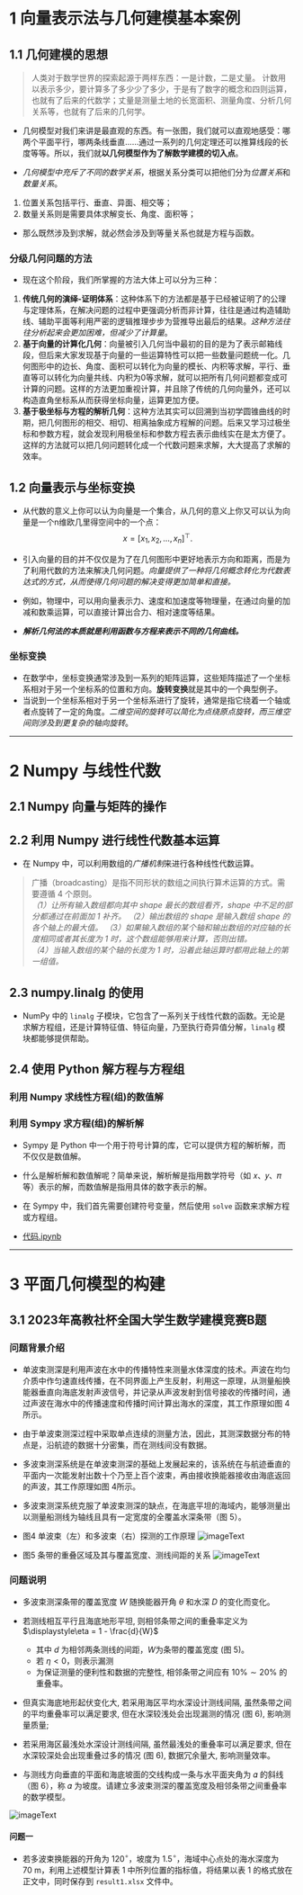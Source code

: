 # 1 向量表示法与几何建模基本案例

## 1.1 几何建模的思想

>  人类对于数学世界的探索起源于两样东西：一是计数，二是丈量。
>   计数用以表示多少，要计算多了多少少了多少，于是有了数字的概念和四则运算，也就有了后来的代数学；丈量是测量土地的长宽面积、测量角度、分析几何关系等，也就有了后来的几何学。

-  几何模型对我们来讲是最直观的东西。有一张图，我们就可以直观地感受：哪两个平面平行，哪两条线垂直……通过一系列的几何定理还可以推算线段的长度等等。所以，我们就**以几何模型作为了解数学建模的切入点**。

-  *几何模型中充斥了不同的数学关系*，根据关系分类可以把他们分为*位置关系*和*数量关系*。
1.  位置关系包括平行、垂直、异面、相交等；
2.  数量关系则是需要具体求解变长、角度、面积等；
-  那么既然涉及到求解，就必然会涉及到等量关系也就是方程与函数。

### 分级几何问题的方法

-  现在这个阶段，我们所掌握的方法大体上可以分为三种：
1.  **传统几何的演绎-证明体系**：这种体系下的方法都是基于已经被证明了的公理与定理体系，在解决问题的过程中更强调分析而非计算，往往是通过构造辅助线、辅助平面等利用严密的逻辑推理步步为营推导出最后的结果。*这种方法往往分析起来会更加困难，但减少了计算量*。
2.  **基于向量的计算化几何**：向量被引入几何当中最初的目的是为了表示邮箱线段，但后来大家发现基于向量的一些运算特性可以把一些数量问题统一化。几何图形中的边长、角度、面积可以转化为向量的模长、内积等求解，平行、垂直等可以转化为向量共线、内积为0等求解，就可以把所有几何问题都变成可计算的问题。这样的方法更加重视计算，并且除了传统的几何向量外，还可以构造直角坐标系从而获得坐标向量，运算更加方便。
3.  **基于极坐标与方程的解析几何**：这种方法其实可以回溯到当初学圆锥曲线的时期，把几何图形的相交、相切、相离抽象成方程解的问题。后来又学习过极坐标和参数方程，就会发现利用极坐标和参数方程去表示曲线实在是太方便了。这样的方法就可以把几何问题转化成一个代数问题来求解，大大提高了求解的效率。

## 1.2 向量表示与坐标变换

-  从代数的意义上你可以认为向量是一个集合，从几何的意义上你又可以认为向量是一个n维欧几里得空间中的一个点：$$
x = [x_{1}, x_{2}, \dots, x_{n}]^{\top}. \tag{1.1.1}
$$
-  引入向量的目的并不仅仅是为了在几何图形中更好地表示方向和距离，而是为了利用代数的方法来解决几何问题。*向量提供了一种将几何概念转化为代数表达式的方式，从而使得几何问题的解决变得更加简单和直接。*
-  例如，物理中，可以用向量表示力、速度和加速度等物理量，在通过向量的加减和数乘运算，可以直接计算出合力、相对速度等结果。

-  ***解析几何法的本质就是利用函数与方程来表示不同的几何曲线。***

### 坐标变换

-  在数学中，坐标变换通常涉及到一系列的矩阵运算，这些矩阵描述了一个坐标系相对于另一个坐标系的位置和方向。**旋转变换**就是其中的一个典型例子。
-  当说到一个坐标系相对于另一个坐标系进行了旋转，通常是指它绕着一个轴或者点旋转了一定的角度。*二维空间的旋转可以简化为点绕原点旋转，而三维空间则涉及到更复杂的轴向旋转*。

---

# 2 Numpy 与线性代数

## 2.1 Numpy 向量与矩阵的操作
## 2.2 利用 Numpy 进行线性代数基本运算

-  在 Numpy 中，可以利用数组的*广播机制*来进行各种线性代数运算。

> 广播（broadcasting）是指不同形状的数组之间执行算术运算的方式。需要遵循 4 个原则。  
*（1）让所有输入数组都向其中 shape 最长的数组看齐，shape 中不足的部分都通过在前面加 1 补齐。*
*（2）输出数组的 shape 是输入数组 shape 的各个轴上的最大值。*
*（3）如果输入数组的某个轴和输出数组的对应轴的长度相同或者其长度为 1 时，这个数组能够用来计算，否则出错。*  
*（4）当输入数组的某个轴的长度为 1 时，沿着此轴运算时都用此轴上的第一组值。*

## 2.3 numpy.linalg 的使用

-  NumPy 中的 `linalg` 子模块，它包含了一系列关于线性代数的函数。无论是求解方程组，还是计算特征值、特征向量，乃至执行奇异值分解，`linalg` 模块都能够提供帮助。

## 2.4 使用 Python 解方程与方程组

### 利用 Numpy 求线性方程(组)的数值解

### 利用 Sympy 求方程(组)的解析解

-  Sympy 是 Python 中一个用于符号计算的库，它可以提供方程的解析解，而不仅仅是数值解。
-  什么是解析解和数值解呢？简单来说，解析解是指用数学符号（如 𝑥、𝑦、𝜋 等）表示的解，而数值解是指用具体的数字表示的解。
-  在 Sympy 中，我们首先需要创建符号变量，然后使用 `solve` 函数来求解方程或方程组。

- [代码.ipynb]()

---

# 3 平面几何模型的构建

## 3.1 2023年高教社杯全国大学生数学建模竞赛B题

### 问题背景介绍

-  单波束测深是利用声波在水中的传播特性来测量水体深度的技术。声波在均匀介质中作匀速直线传播，在不同界面上产生反射，利用这一原理，从测量船换能器垂直向海底发射声波信号，并记录从声波发射到信号接收的传播时间，通过声波在海水中的传播速度和传播时间计算出海水的深度，其工作原理如图 4 所示。
-  由于单波束测深过程中采取单点连续的测量方法，因此，其测深数据分布的特点是，沿航迹的数据十分密集，而在测线间没有数据。

-  多波束测深系统是在单波束测深的基础上发展起来的，该系统在与航迹垂直的平面内一次能发射出数十个乃至上百个波束，再由接收换能器接收由海底返回的声波，其工作原理如图 4所示。
-  多波束测深系统克服了单波束测深的缺点，在海底平坦的海域内，能够测量出以测量船测线为轴线且具有一定宽度的全覆盖水深条带（图 5）。

-  图4 单波束（左）和多波束（右）探测的工作原理
![imageText](https://raw.githubusercontent.com/burningmysoul2077/Notes/main/Datawhale/202406%E6%95%B0%E5%AD%A6%E5%BB%BA%E6%A8%A1%E5%AF%BC%E8%AE%BA/Attachments/Pasted%20image%2020240618143236.png) 

- 图5 条带的重叠区域及其与覆盖宽度、测线间距的关系
![imageText](https://raw.githubusercontent.com/burningmysoul2077/Notes/main/Datawhale/202406%E6%95%B0%E5%AD%A6%E5%BB%BA%E6%A8%A1%E5%AF%BC%E8%AE%BA/Attachments/Pasted%20image%2020240618144402.png)

### 问题说明

-  多波束测深条带的覆盖宽度 $W$ 随换能器开角 $\theta$ 和水深 $D$ 的变化而变化。
-   若测线相互平行且海底地形平坦, 则相邻条带之间的重叠率定义为 $\displaystyle\eta = 1 - \frac{d}{W}$
	-   其中 $d$ 为相邻两条测线的间距，$W$为条带的覆盖宽度 (图 5)。
	-  若 $\eta < 0$，则表示漏测
	-  为保证测量的便利性和数据的完整性, 相邻条带之间应有 $10\% \sim 20\%$ 的重叠率。

-  但真实海底地形起伏变化大, 若采用海区平均水深设计测线间隔, 虽然条带之间的平均重叠率可以满足要求, 但在水深较浅处会出现漏测的情况 (图 6), 影响测量质量; 
-  若采用海区最浅处水深设计测线间隔, 虽然最浅处的重叠率可以满足要求, 但在水深较深处会出现重叠过多的情况 (图 6), 数据冗余量大, 影响测量效率。
-  与测线方向垂直的平面和海底坡面的交线构成一条与水平面夹角为 𝛼 的斜线（图 6），称 𝛼 为坡度。请建立多波束测深的覆盖宽度及相邻条带之间重叠率的数学模型。

![imageText](https://raw.githubusercontent.com/burningmysoul2077/Notes/main/Datawhale/202406%E6%95%B0%E5%AD%A6%E5%BB%BA%E6%A8%A1%E5%AF%BC%E8%AE%BA/Attachments/Pasted%20image%2020240618145550.png)

#### 问题一

-  若多波束换能器的开角为 $120^{\circ}$，坡度为 $1.5^{\circ}$，海域中心点处的海水深度为 $70 ~\mathrm{m}$，利用上述模型计算表 1 中所列位置的指标值，将结果以表 1 的格式放在正文中，同时保存到 `result1.xlsx` 文件中。
